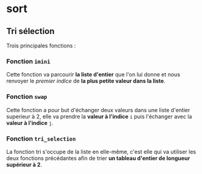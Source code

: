 # sort

## Tri sélection

Trois principales fonctions :

### Fonction `imini`

Cette fonction va parcourir **la liste d'entier** que l'on lui donne et nous renvoyer le *premier indice* de **la plus petite valeur dans la liste**.

### Fonction `swap`

Cette fonction a pour but d'échanger deux valeurs dans une liste d'entier superieur à 2, elle va prendre la **valeur à l'indice** `i` puis l'échanger avec la **valeur à l'indice** `j`.

### Fonction `tri_selection`

La fonction tri s'occupe de la liste en elle-même, c'est elle qui va utiliser les deux fonctions précédantes afin de trier **un tableau d'entier de longueur supérieur à 2**.
